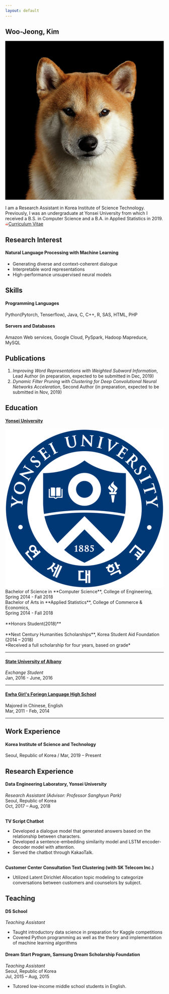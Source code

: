 ```yaml
---
layout: default
---
```


## Woo-Jeong, Kim

<img class="profile-picture" src="shiba.jpg">

I am a Research Assistant in Korea Institute of Science Technology. Previously, I was an undergraduate at Yonsei University from which I received a B.S. in Computer Science and a B.A. in Applied Statistics in 2019.<br>
<left>[<img class="icon" src="pdf.png" width="10" height="10">Curriculum Vitae](CV_Woojeong_Kim.pdf)</left>

## Research Interest

#### Natural Language Processing with Machine Learning
- Generating diverse and context-coherent dialogue
- Interpretable word representations
- High-performance unsupervised neural models

## Skills

#### Programming Languages
Python(Pytorch, Tenserflow), Java, C, C++, R, SAS, HTML, PHP
#### Servers and Databases
Amazon Web services, Google Cloud, PySpark, Hadoop Mapreduce, MySQL

## Publications

1. *Improving Word Representations with Weighted Subword Information*, Lead Author (in preparation, expected to be submitted in Dec, 2019)
2. *Dynamic Filter Pruning with Clustering for Deep Convolutional Neural Networks Acceleration*, Second Author (in preparation, expected to be submitted in Nov, 2019)

## Education
#### [Yonsei University](https://www.yonsei.ac.kr)<br>
<img class="profile-picture" src="Yonsei.png">
Bachelor of Science in **Computer Science**, College of Engineering,<br>
Spring 2014 - Fall 2018<br>
Bachelor of Arts in **Applied Statistics**, College of Commerce & Economics,<br>
Spring 2014 - Fall 2018<br><br>
**Honors Student(2018)**<br><br>
**Next Century Humanities Scholarships**, Korea Student Aid Foundation (2014 – 2018)<br>
*Received a full scholarship for four years, based on grade*

---

#### [State University of Albany](https://www.albany.edu)<br>
*Exchange Student*<br>
Jan, 2016 - June, 2016

---

#### [Ewha Girl's Foriegn Language High School](https://www.ewha-gfh.hs.kr)<br>
Majored in Chinese, English<br>
Mar, 2011 - Feb, 2014

---

## Work Experience

#### Korea Institute of Science and Technology<br>
Seoul, Republic of Korea / Mar, 2019 – Present

## Research Experience
#### Data Engineering Laboratory, Yonsei University
*Research Assistant (Advisor: Professor Sanghyun Park)*<br>
Seoul, Republic of Korea<br>
Oct, 2017 – Aug, 2018<br><br>

**TV Script Chatbot**
-  Developed a dialogue model that generated answers based on the relationship between
characters.
-  Developed a sentence-embedding similarity model and LSTM encoder-decoder model with
attention.
-  Served the chatbot through KakaoTalk.<br><br>

**Customer Center Consultation Text Clustering (with SK Telecom Inc.)**
- Utilized Latent Dirichlet Allocation topic modeling to categorize conversations between
customers and counselors by subject.

## Teaching

#### DS School
*Teaching Assistant* <br>
- Taught introductory data science in preparation for Kaggle competitions
- Covered Python programming as well as the theory and implementation of machine learning algorithms

#### Dream Start Program, Samsung Dream Scholarship Foundation
*Teaching Assistant*<br>
Seoul, Republic of Korea<br>
Jul, 2015 – Aug, 2015<br>
- Tutored low-income middle school students in English.
